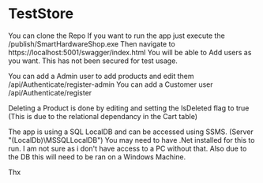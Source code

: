 # TestStore

You can clone the Repo
If you want to run the app just execute the /publish/SmartHardwareShop.exe
Then navigate to https://localhost:5001/swagger/index.html
You will be able to Add users as you want. This has not been secured for test usage.

You can add a Admin user to add products and edit them /api/Authenticate/register-admin
You can add a Customer user  /api/Authenticate/register

Deleting a Product is done by editing and setting the IsDeleted flag to true (This is due to the relational dependancy in the Cart table)

The app is using a SQL LocalDB and can be accessed using SSMS. (Server "(LocalDb)\MSSQLLocalDB")
You may need to have .Net installed for this to run. I am not sure as i don't have access to a PC without that. 
Also due to the DB this will need to be ran on a Windows Machine.

Thx
